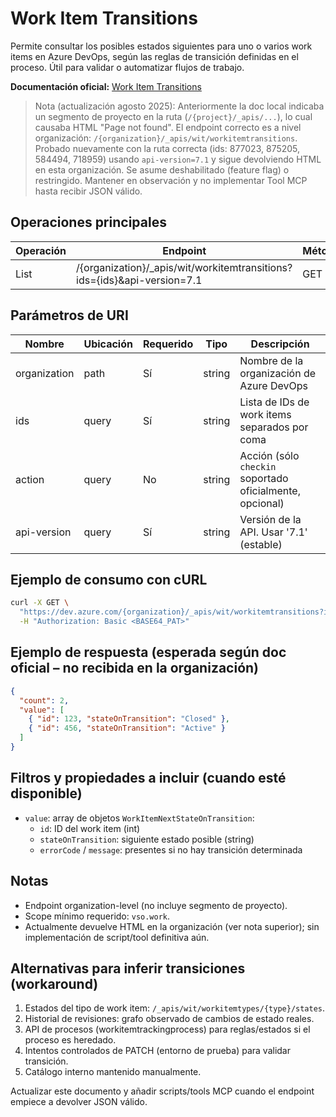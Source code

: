 # Work Item Transitions

Permite consultar los posibles estados siguientes para uno o varios work items en Azure DevOps, según las reglas de transición definidas en el proceso. Útil para validar o automatizar flujos de trabajo.

**Documentación oficial:** [Work Item Transitions](https://learn.microsoft.com/en-us/rest/api/azure/devops/wit/work-item-transitions?view=azure-devops-rest-7.1)

> Nota (actualización agosto 2025): Anteriormente la doc local indicaba un segmento de proyecto en la ruta (`/{project}/_apis/...`), lo cual causaba HTML "Page not found". El endpoint correcto es a nivel organización: `/{organization}/_apis/wit/workitemtransitions`. Probado nuevamente con la ruta correcta (ids: 877023, 875205, 584494, 718959) usando `api-version=7.1` y sigue devolviendo HTML en esta organización. Se asume deshabilitado (feature flag) o restringido. Mantener en observación y no implementar Tool MCP hasta recibir JSON válido.

## Operaciones principales

| Operación | Endpoint                                                                                     | Método |
|-----------|----------------------------------------------------------------------------------------------|--------|
| List      | /{organization}/_apis/wit/workitemtransitions?ids={ids}&api-version=7.1                      | GET    |

## Parámetros de URI

| Nombre       | Ubicación | Requerido | Tipo   | Descripción                                                  |
|--------------|-----------|-----------|--------|--------------------------------------------------------------|
| organization | path      | Sí        | string | Nombre de la organización de Azure DevOps                    |
| ids          | query     | Sí        | string | Lista de IDs de work items separados por coma                |
| action       | query     | No        | string | Acción (sólo `checkin` soportado oficialmente, opcional)     |
| api-version  | query     | Sí        | string | Versión de la API. Usar '7.1' (estable)                      |

## Ejemplo de consumo con cURL

```bash
curl -X GET \
  "https://dev.azure.com/{organization}/_apis/wit/workitemtransitions?ids=123,456&api-version=7.1" \
  -H "Authorization: Basic <BASE64_PAT>"
```

## Ejemplo de respuesta (esperada según doc oficial – no recibida en la organización)

```json
{
  "count": 2,
  "value": [
    { "id": 123, "stateOnTransition": "Closed" },
    { "id": 456, "stateOnTransition": "Active" }
  ]
}
```

## Filtros y propiedades a incluir (cuando esté disponible)

- `value`: array de objetos `WorkItemNextStateOnTransition`:
  - `id`: ID del work item (int)
  - `stateOnTransition`: siguiente estado posible (string)
  - `errorCode` / `message`: presentes si no hay transición determinada

## Notas

- Endpoint organization-level (no incluye segmento de proyecto).
- Scope mínimo requerido: `vso.work`.
- Actualmente devuelve HTML en la organización (ver nota superior); sin implementación de script/tool definitiva aún.

## Alternativas para inferir transiciones (workaround)

1. Estados del tipo de work item: `/_apis/wit/workitemtypes/{type}/states`.
2. Historial de revisiones: grafo observado de cambios de estado reales.
3. API de procesos (workitemtrackingprocess) para reglas/estados si el proceso es heredado.
4. Intentos controlados de PATCH (entorno de prueba) para validar transición.
5. Catálogo interno mantenido manualmente.

Actualizar este documento y añadir scripts/tools MCP cuando el endpoint empiece a devolver JSON válido.
